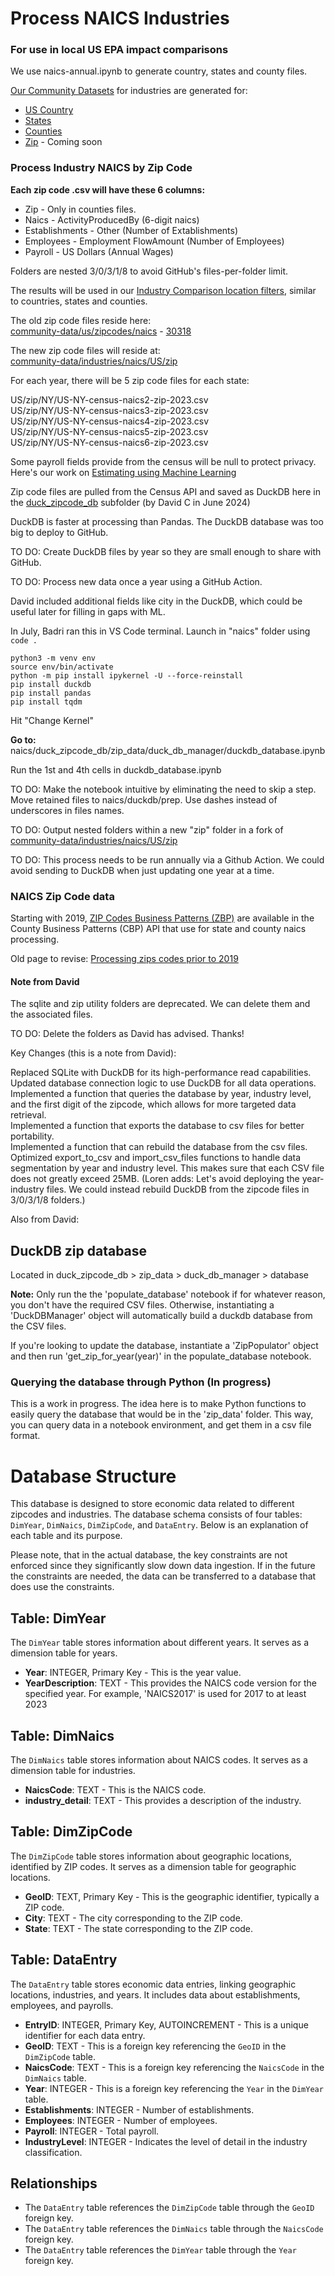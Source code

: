 # Process NAICS Industries

### For use in local US EPA impact comparisons

We use naics-annual.ipynb to generate country, states and county files.

[Our Community Datasets](http://model.earth/community-data/) for industries are generated for:
- [US Country](https://github.com/ModelEarth/community-data/tree/master/industries/naics/US/country)
- [States](https://github.com/ModelEarth/community-data/tree/master/industries/naics/US/states)
- [Counties](https://github.com/ModelEarth/community-data/tree/master/industries/naics/US/counties)
- [Zip](https://github.com/ModelEarth/community-data/tree/master/industries/naics/US/) - Coming soon



### Process Industry NAICS by Zip Code

**Each zip code .csv will have these 6 columns:**

- Zip - Only in counties files.
- Naics - ActivityProducedBy (6-digit naics)  
- Establishments - Other (Number of Extablishments)  
- Employees - Employment FlowAmount (Number of Employees)  
- Payroll - US Dollars (Annual Wages)

Folders are nested 3/0/3/1/8 to avoid GitHub's files-per-folder limit.

The results will be used in our [Industry Comparison location filters](https://model.earth/localsite/info/#geoview=state&state=NY), similar to countries, states and counties.

The old zip code files reside here:  
[community-data/us/zipcodes/naics](https://github.com/ModelEarth/community-data/tree/master/us/zipcodes/naics/) - [30318](https://github.com/ModelEarth/community-data/blob/master/us/zipcodes/naics/3/0/3/1/8/zipcode30318-census-naics6-2018.csv)

The new zip code files will reside at:  
[community-data/industries/naics/US/zip](https://github.com/ModelEarth/community-data/tree/master/industries/naics/US/)


For each year, there will be 5 zip code files for each state:  

US/zip/NY/US-NY-census-naics2-zip-2023.csv  
US/zip/NY/US-NY-census-naics3-zip-2023.csv  
US/zip/NY/US-NY-census-naics4-zip-2023.csv  
US/zip/NY/US-NY-census-naics5-zip-2023.csv  
US/zip/NY/US-NY-census-naics6-zip-2023.csv  

Some payroll fields provide from the census will be null to protect privacy.
Here's our work on [Estimating using Machine Learning](https://model.earth/machine-learning/)


Zip code files are pulled from the Census API and saved as DuckDB here in the [duck\_zipcode\_db](https://github.com/ModelEarth/data-pipeline/tree/main/industries/naics/duck_zipcode_db) subfolder (by David C in June 2024)

DuckDB is faster at processing than Pandas. The DuckDB database was too big to deploy to GitHub.

TO DO: Create DuckDB files by year so they are small enough to share with GitHub.

TO DO: Process new data once a year using a GitHub Action.

David included additional fields like city in the DuckDB, which could be useful later for filling in gaps with ML.

In July, Badri ran this in VS Code terminal. Launch in "naics" folder using `code .`

	python3 -m venv env
	source env/bin/activate
	python -m pip install ipykernel -U --force-reinstall
	pip install duckdb
	pip install pandas
	pip install tqdm

Hit "Change Kernel"

**Go to:** naics/duck\_zipcode\_db/zip\_data/duck\_db\_manager/duckdb\_database.ipynb

Run the 1st and 4th cells in duckdb\_database.ipynb

TO DO: Make the notebook intuitive by eliminating the need to skip a step.  
Move retained files to naics/duckdb/prep. Use dashes instead of underscores in files names.

TO DO: Output nested folders within a new "zip" folder in a fork of [community-data/industries/naics/US/zip](https://github.com/ModelEarth/community-data/tree/master/industries/naics/US/) 

TO DO: This process needs to be run annually via a Github Action. We could avoid sending to DuckDB when just updating one year at a time.

<!-- Added variable to send older zip data. -->

<!-- not used: parameter called "loclevel" to toggle to the zip code output in the naics-annual.ipynb file. -->

### NAICS Zip Code data

Starting with 2019, [ZIP Codes Business Patterns (ZBP)](https://www.census.gov/data/developers/data-sets/cbp-zbp/zbp-api.html) are available in the  
County Business Patterns (CBP) API that use for state and county naics processing.

Old page to revise: [Processing zips codes prior to 2019](https://model.earth/community-data/process/naics/)

#### Note from David

The sqlite and zip utility folders are deprecated. We can delete them and the associated files.

TO DO: Delete the folders as David has advised. Thanks!

Key Changes (this is a note from David):

Replaced SQLite with DuckDB for its high-performance read capabilities.  
Updated database connection logic to use DuckDB for all data operations.  
Implemented a function that queries the database by year, industry level, and the first digit of the zipcode, which allows for more targeted data retrieval.  
Implemented a function that exports the database to csv files for better portability.  
Implemented a function that can rebuild the database from the csv files.  
Optimized export\_to\_csv and import\_csv\_files functions to handle data segmentation by year and industry level.  This makes sure that each CSV file does not greatly exceed 25MB. (Loren adds: Let's avoid deploying the year-industry files. We could instead rebuild DuckDB from the zipcode files in 3/0/3/1/8 folders.)  

Also from David:

## DuckDB zip database

Located in duck\_zipcode\_db > zip\_data > duck\_db\_manager > database

**Note:** Only run the the 'populate_database' notebook if for whatever reason, you don't have the required CSV files. Otherwise, instantiating a 'DuckDBManager' object will automatically build a duckdb database from the CSV files. 

If you're looking to update the database, instantiate a 'ZipPopulator' object and then run 'get_zip_for_year(year)' in the populate_database notebook.


### Querying the database through Python (In progress)
This is a work in progress. The idea here is to make Python functions to easily query the database that would be in the 'zip_data' folder. This way, you can query data in a notebook environment, and get them in a csv file format.

# Database Structure

This database is designed to store economic data related to different zipcodes and industries. The database schema consists of four tables: `DimYear`, `DimNaics`, `DimZipCode`, and `DataEntry`. Below is an explanation of each table and its purpose.

Please note, that in the actual database, the key constraints are not enforced since they significantly slow down data ingestion. If in the future the constraints are needed, the data can be transferred to a database that does use the constraints.

## Table: DimYear

The `DimYear` table stores information about different years. It serves as a dimension table for years.

- **Year**: INTEGER, Primary Key - This is the year value.
- **YearDescription**: TEXT - This provides the NAICS code version for the specified year. For example, 'NAICS2017' is used for 2017 to at least 2023


## Table: DimNaics

The `DimNaics` table stores information about NAICS codes. It serves as a dimension table for industries.

- **NaicsCode**: TEXT - This is the NAICS code.
- **industry_detail**: TEXT - This provides a description of the industry.


## Table: DimZipCode

The `DimZipCode` table stores information about geographic locations, identified by ZIP codes. It serves as a dimension table for geographic locations.

- **GeoID**: TEXT, Primary Key - This is the geographic identifier, typically a ZIP code.
- **City**: TEXT - The city corresponding to the ZIP code.
- **State**: TEXT - The state corresponding to the ZIP code.


## Table: DataEntry

The `DataEntry` table stores economic data entries, linking geographic locations, industries, and years. It includes data about establishments, employees, and payrolls.

- **EntryID**: INTEGER, Primary Key, AUTOINCREMENT - This is a unique identifier for each data entry.
- **GeoID**: TEXT - This is a foreign key referencing the `GeoID` in the `DimZipCode` table.
- **NaicsCode**: TEXT - This is a foreign key referencing the `NaicsCode` in the `DimNaics` table.
- **Year**: INTEGER - This is a foreign key referencing the `Year` in the `DimYear` table.
- **Establishments**: INTEGER - Number of establishments.
- **Employees**: INTEGER - Number of employees.
- **Payroll**: INTEGER - Total payroll.
- **IndustryLevel**: INTEGER - Indicates the level of detail in the industry classification.


## Relationships

- The `DataEntry` table references the `DimZipCode` table through the `GeoID` foreign key.
- The `DataEntry` table references the `DimNaics` table through the `NaicsCode` foreign key.
- The `DataEntry` table references the `DimYear` table through the `Year` foreign key.

